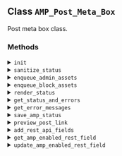 ## Class `AMP_Post_Meta_Box`

Post meta box class.

### Methods
<details>
<summary><code>init</code></summary>

```php
public init()
```

Initialize.


</details>
<details>
<summary><code>sanitize_status</code></summary>

```php
public sanitize_status( $status )
```

Sanitize status.


</details>
<details>
<summary><code>enqueue_admin_assets</code></summary>

```php
public enqueue_admin_assets()
```

Enqueue admin assets.


</details>
<details>
<summary><code>enqueue_block_assets</code></summary>

```php
public enqueue_block_assets()
```

Enqueues block assets.


</details>
<details>
<summary><code>render_status</code></summary>

```php
public render_status( $post )
```

Render AMP status.


</details>
<details>
<summary><code>get_status_and_errors</code></summary>

```php
static public get_status_and_errors( $post )
```

Gets the AMP enabled status and errors.


</details>
<details>
<summary><code>get_error_messages</code></summary>

```php
public get_error_messages( $errors )
```

Gets the AMP enabled error message(s).


</details>
<details>
<summary><code>save_amp_status</code></summary>

```php
public save_amp_status( $post_id )
```

Save AMP Status.


</details>
<details>
<summary><code>preview_post_link</code></summary>

```php
public preview_post_link( $link )
```

Modify post preview link.

Add the AMP query var is the amp-preview flag is set.


</details>
<details>
<summary><code>add_rest_api_fields</code></summary>

```php
public add_rest_api_fields()
```

Add a REST API field to display whether AMP is enabled on supported post types.


</details>
<details>
<summary><code>get_amp_enabled_rest_field</code></summary>

```php
public get_amp_enabled_rest_field( $post_data )
```

Get the value of whether AMP is enabled for a REST API request.


</details>
<details>
<summary><code>update_amp_enabled_rest_field</code></summary>

```php
public update_amp_enabled_rest_field( $is_enabled, $post )
```

Update whether AMP is enabled for a REST API request.


</details>
